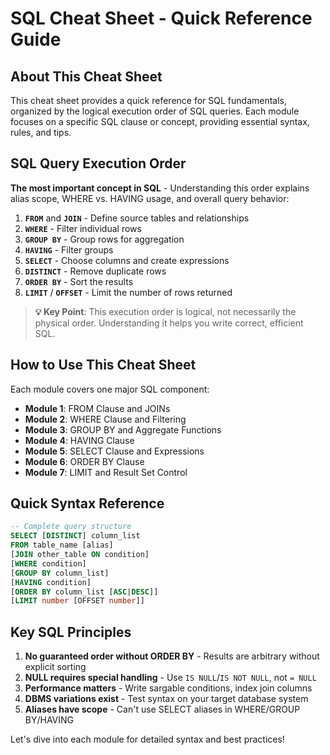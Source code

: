 # SQL Cheat Sheet - Quick Reference Guide

## About This Cheat Sheet

This cheat sheet provides a quick reference for SQL fundamentals, organized by the logical execution order of SQL queries. Each module focuses on a specific SQL clause or concept, providing essential syntax, rules, and tips.

## SQL Query Execution Order

**The most important concept in SQL** - Understanding this order explains alias scope, WHERE vs. HAVING usage, and overall query behavior:

1. **`FROM`** and **`JOIN`** - Define source tables and relationships
2. **`WHERE`** - Filter individual rows
3. **`GROUP BY`** - Group rows for aggregation
4. **`HAVING`** - Filter groups
5. **`SELECT`** - Choose columns and create expressions
6. **`DISTINCT`** - Remove duplicate rows
7. **`ORDER BY`** - Sort the results
8. **`LIMIT`** / **`OFFSET`** - Limit the number of rows returned

> **💡 Key Point**: This execution order is logical, not necessarily the physical order. Understanding it helps you write correct, efficient SQL.

## How to Use This Cheat Sheet

Each module covers one major SQL component:

- **Module 1**: FROM Clause and JOINs
- **Module 2**: WHERE Clause and Filtering  
- **Module 3**: GROUP BY and Aggregate Functions
- **Module 4**: HAVING Clause
- **Module 5**: SELECT Clause and Expressions
- **Module 6**: ORDER BY Clause
- **Module 7**: LIMIT and Result Set Control

## Quick Syntax Reference

```sql
-- Complete query structure
SELECT [DISTINCT] column_list
FROM table_name [alias]
[JOIN other_table ON condition]
[WHERE condition]
[GROUP BY column_list]
[HAVING condition]
[ORDER BY column_list [ASC|DESC]]
[LIMIT number [OFFSET number]]
```

## Key SQL Principles

1. **No guaranteed order without ORDER BY** - Results are arbitrary without explicit sorting
2. **NULL requires special handling** - Use `IS NULL`/`IS NOT NULL`, not `= NULL`
3. **Performance matters** - Write sargable conditions, index join columns
4. **DBMS variations exist** - Test syntax on your target database system
5. **Aliases have scope** - Can't use SELECT aliases in WHERE/GROUP BY/HAVING

Let's dive into each module for detailed syntax and best practices! 
